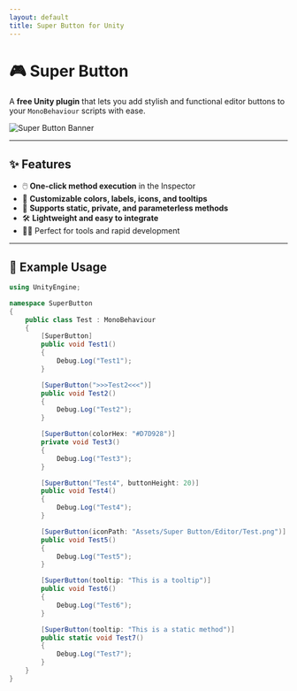 ```yaml
---
layout: default
title: Super Button for Unity
---
```


# 🎮 Super Button

A **free Unity plugin** that lets you add stylish and functional editor buttons to your `MonoBehaviour` scripts with ease.

![Super Button Banner](https://via.placeholder.com/1000x300?text=Super+Button+for+Unity)

---

## ✨ Features

- 🖱️ **One-click method execution** in the Inspector  
- 🎨 **Customizable colors, labels, icons, and tooltips**  
- 🧩 **Supports static, private, and parameterless methods**  
- 🛠️ **Lightweight and easy to integrate**  
- 🧑‍💻 Perfect for tools and rapid development

---

## 🧪 Example Usage

```csharp
using UnityEngine;

namespace SuperButton
{
    public class Test : MonoBehaviour
    {
        [SuperButton]
        public void Test1()
        {
            Debug.Log("Test1");
        }

        [SuperButton(">>>Test2<<<")]
        public void Test2()
        {
            Debug.Log("Test2");
        }

        [SuperButton(colorHex: "#D7D928")]
        private void Test3()
        {
            Debug.Log("Test3");
        }

        [SuperButton("Test4", buttonHeight: 20)]
        public void Test4()
        {
            Debug.Log("Test4");
        }

        [SuperButton(iconPath: "Assets/Super Button/Editor/Test.png")]
        public void Test5()
        {
            Debug.Log("Test5");
        }

        [SuperButton(tooltip: "This is a tooltip")]
        public void Test6()
        {
            Debug.Log("Test6");
        }

        [SuperButton(tooltip: "This is a static method")]
        public static void Test7()
        {
            Debug.Log("Test7");
        }
    }
}
